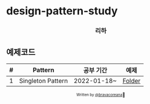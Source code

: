 # design-pattern-study

<!-- > Pursuing Perfection -->

<div align="center">

<h3> 리하 </h3>
<!-- <p> 미세먼지 @집</p> -->

<!-- ![Start Date](https://img.shields.io/badge/Start%20Date-2022--01--18-23d16b.svg) -->

</div>

<!-- ## 목표

- React 에서 Design Pattern 활용법 이해하기
- JS 와 TS 예제코드 모두 만들어 보기
- 성실한 개발자 되기 -->


## 예제코드

| # | Pattern | 공부 기간 | 예제 |
| :--: | :-----: | :---------------: | :-------: |
| 1 | Singleton Pattern | 2022-01-18~ | [Folder](singleton) |


<div align="center">

<sub><sup>Written by <a href="https://github.com/bravacoreana">@bravacoreana</a></sup></sub><small>🍕</small>

</div>
